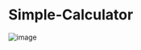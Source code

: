 # Simple-Calculator
![image](https://user-images.githubusercontent.com/114603811/218281271-2c6cfd2f-49b1-4db2-9efb-8dd593a49e6f.png)
